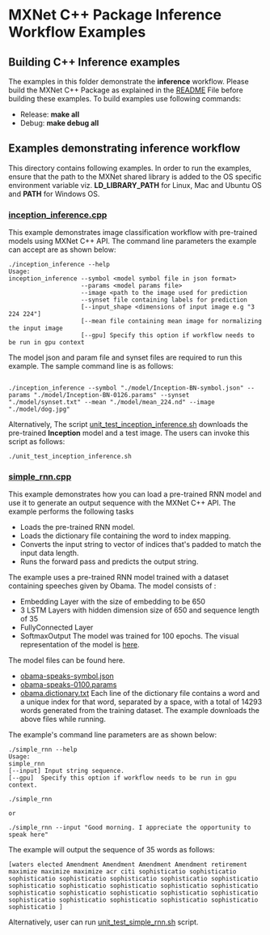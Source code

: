 # MXNet C++ Package Inference Workflow Examples

## Building C++ Inference examples

The examples in this folder demonstrate the **inference** workflow. Please build the MXNet C++ Package as explained in the [README](<https://github.com/apache/incubator-mxnet/tree/master/cpp-package#building-c-package>) File before building these examples.
To build examples use following commands:

-  Release: **make all**
-  Debug: **make debug all**


## Examples demonstrating inference workflow

This directory contains following examples. In order to run the examples, ensure that the path to the MXNet shared library is added to the OS specific environment variable viz. **LD\_LIBRARY\_PATH** for Linux, Mac and Ubuntu OS and **PATH** for Windows OS.

### [inception_inference.cpp](<https://github.com/apache/incubator-mxnet/blob/master/cpp-package/example/inference/inception_inference.cpp>)

This example demonstrates image classification workflow with pre-trained models using MXNet C++ API. The command line parameters the example can accept are as shown below:

```
./inception_inference --help
Usage:
inception_inference --symbol <model symbol file in json format>
                    --params <model params file>
					--image <path to the image used for prediction
					--synset file containing labels for prediction
					[--input_shape <dimensions of input image e.g "3 224 224"]
					[--mean file containing mean image for normalizing the input image
					[--gpu] Specify this option if workflow needs to be run in gpu context
```
The model json and param file and synset files are required to run this example.  The sample command line is as follows:

```

./inception_inference --symbol "./model/Inception-BN-symbol.json" --params "./model/Inception-BN-0126.params" --synset "./model/synset.txt" --mean "./model/mean_224.nd" --image "./model/dog.jpg"
```
Alternatively, The script [unit_test_inception_inference.sh](<https://github.com/apache/incubator-mxnet/blob/master/cpp-package/example/inference/unit_test_inception_inference.sh>) downloads the pre-trained **Inception** model and a test image. The users can invoke this script as follows:

```
./unit_test_inception_inference.sh
```

### [simple_rnn.cpp](<https://github.com/apache/incubator-mxnet/blob/master/cpp-package/example/inference/simple_rnn.cpp>)
This example demonstrates how you can load a pre-trained RNN model and use it to generate an output sequence with the MXNet C++ API.
The example performs the following tasks
- Loads the pre-trained RNN model.
- Loads the dictionary file containing the word to index mapping.
- Converts the input string to vector of indices that's padded to match the input data length.
- Runs the forward pass and predicts the output string.

The example uses a pre-trained RNN model trained with a dataset containing speeches given by Obama.
The model consists of :
- Embedding Layer with the size of embedding to be 650
- 3 LSTM Layers with hidden dimension size of 650 and sequence length of 35
- FullyConnected Layer
- SoftmaxOutput
The model was trained for 100 epochs.
The visual representation of the model is [here](<https://github.com/apache/incubator-mxnet/blob/master/cpp-package/example/inference/obama-speaks.pdf>).

The model files can be found here.
- [obama-speaks-symbol.json](<https://s3.amazonaws.com/mxnet-cpp/RNN_model/obama-speaks-symbol.json>)
- [obama-speaks-0100.params](<https://s3.amazonaws.com/mxnet-cpp/RNN_model/obama-speaks-0100.params>)
- [obama.dictionary.txt](<https://s3.amazonaws.com/mxnet-cpp/RNN_model/obama.dictionary.txt>) Each line of the dictionary file contains a word and a unique index for that word, separated by a space, with a total of 14293 words generated from the training dataset.
The example downloads the above files while running.

The example's command line parameters are as shown below:

```
./simple_rnn --help
Usage:
simple_rnn
[--input] Input string sequence.
[--gpu]  Specify this option if workflow needs to be run in gpu context.

./simple_rnn

or

./simple_rnn --input "Good morning. I appreciate the opportunity to speak here"
```

The example will output the sequence of 35 words as follows:
```
[waters elected Amendment Amendment Amendment Amendment retirement maximize maximize maximize acr citi sophisticatio sophisticatio sophisticatio sophisticatio sophisticatio sophisticatio sophisticatio sophisticatio sophisticatio sophisticatio sophisticatio sophisticatio sophisticatio sophisticatio sophisticatio sophisticatio sophisticatio sophisticatio sophisticatio sophisticatio sophisticatio sophisticatio sophisticatio ]
```

Alternatively, user can run [unit_test_simple_rnn.sh](<https://github.com/apache/incubator-mxnet/blob/master/cpp-package/example/inference/unit_test_simple_rnn.sh>) script.

